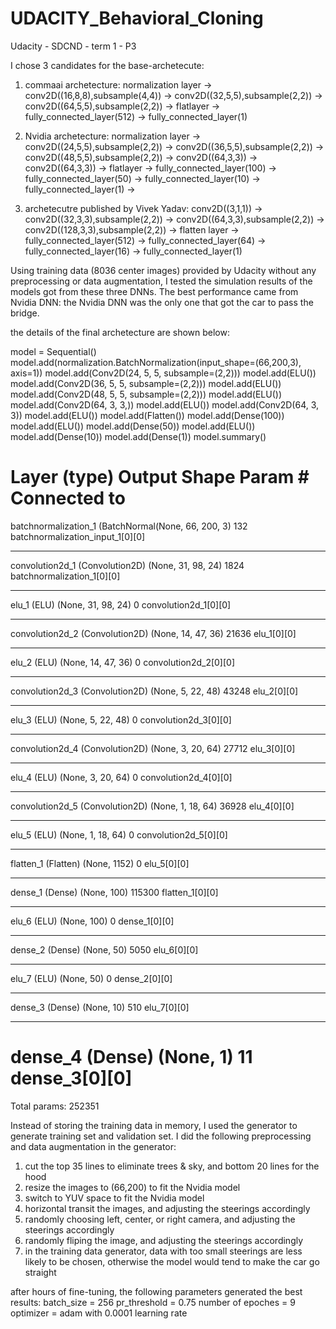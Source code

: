 # UDACITY_Behavioral_Cloning
Udacity - SDCND - term 1 - P3

I chose 3 candidates for the base-archetecute: 
  1. commaai archetecture: 
     normalization layer -> 
     conv2D((16,8,8),subsample(4,4)) -> 
     conv2D((32,5,5),subsample(2,2)) -> 
     conv2D((64,5,5),subsample(2,2)) -> 
     flatlayer -> 
     fully_connected_layer(512) -> 
     fully_connected_layer(1)

  2. Nvidia archetecture: 
     normalization layer -> 
     conv2D((24,5,5),subsample(2,2)) -> 
     conv2D((36,5,5),subsample(2,2)) -> 
     conv2D((48,5,5),subsample(2,2)) -> 
     conv2D((64,3,3)) -> 
     conv2D((64,3,3)) -> 
     flatlayer -> 
     fully_connected_layer(100) ->
     fully_connected_layer(50) ->
     fully_connected_layer(10) ->
     fully_connected_layer(1) ->

  3. archetecutre published by Vivek Yadav:
     conv2D((3,1,1)) -> 
     conv2D((32,3,3),subsample(2,2)) -> 
     conv2D((64,3,3),subsample(2,2)) ->
     conv2D((128,3,3),subsample(2,2)) -> 
     flatten layer -> 
     fully_connected_layer(512) ->
     fully_connected_layer(64) ->
     fully_connected_layer(16) -> 
     fully_connected_layer(1)

Using training data (8036 center images) provided by Udacity without any preprocessing or data augmentation, I tested the simulation results of the models got from these three DNNs. The best performance came from Nvidia DNN: the Nvidia DNN was the only one that got the car to pass the bridge.

the details of the final archetecture are shown below:

model = Sequential()
model.add(normalization.BatchNormalization(input_shape=(66,200,3), axis=1))
model.add(Conv2D(24, 5, 5, subsample=(2,2)))
model.add(ELU())
model.add(Conv2D(36, 5, 5, subsample=(2,2)))
model.add(ELU())
model.add(Conv2D(48, 5, 5, subsample=(2,2)))
model.add(ELU())
model.add(Conv2D(64, 3, 3,))
model.add(ELU())
model.add(Conv2D(64, 3, 3))
model.add(ELU())
model.add(Flatten())
model.add(Dense(100))
model.add(ELU())
model.add(Dense(50))
model.add(ELU())
model.add(Dense(10))
model.add(Dense(1))
model.summary()

Layer (type)                     Output Shape          Param #     Connected to                  
====================================================================================================
batchnormalization_1 (BatchNormal(None, 66, 200, 3)    132         batchnormalization_input_1[0][0] 
____________________________________________________________________________________________________
convolution2d_1 (Convolution2D)  (None, 31, 98, 24)    1824        batchnormalization_1[0][0]       
____________________________________________________________________________________________________
elu_1 (ELU)                      (None, 31, 98, 24)    0           convolution2d_1[0][0]            
____________________________________________________________________________________________________
convolution2d_2 (Convolution2D)  (None, 14, 47, 36)    21636       elu_1[0][0]                      
____________________________________________________________________________________________________
elu_2 (ELU)                      (None, 14, 47, 36)    0           convolution2d_2[0][0]            
____________________________________________________________________________________________________
convolution2d_3 (Convolution2D)  (None, 5, 22, 48)     43248       elu_2[0][0]                      
____________________________________________________________________________________________________
elu_3 (ELU)                      (None, 5, 22, 48)     0           convolution2d_3[0][0]            
____________________________________________________________________________________________________
convolution2d_4 (Convolution2D)  (None, 3, 20, 64)     27712       elu_3[0][0]                      
____________________________________________________________________________________________________
elu_4 (ELU)                      (None, 3, 20, 64)     0           convolution2d_4[0][0]            
____________________________________________________________________________________________________
convolution2d_5 (Convolution2D)  (None, 1, 18, 64)     36928       elu_4[0][0]                      
____________________________________________________________________________________________________
elu_5 (ELU)                      (None, 1, 18, 64)     0           convolution2d_5[0][0]            
____________________________________________________________________________________________________
flatten_1 (Flatten)              (None, 1152)          0           elu_5[0][0]                      
____________________________________________________________________________________________________
dense_1 (Dense)                  (None, 100)           115300      flatten_1[0][0]                  
____________________________________________________________________________________________________
elu_6 (ELU)                      (None, 100)           0           dense_1[0][0]                    
____________________________________________________________________________________________________
dense_2 (Dense)                  (None, 50)            5050        elu_6[0][0]                      
____________________________________________________________________________________________________
elu_7 (ELU)                      (None, 50)            0           dense_2[0][0]                    
____________________________________________________________________________________________________
dense_3 (Dense)                  (None, 10)            510         elu_7[0][0]                      
____________________________________________________________________________________________________
dense_4 (Dense)                  (None, 1)             11          dense_3[0][0]                    
====================================================================================================
Total params: 252351

Instead of storing the training data in memory, I used the generator to generate training set and validation set. I did the following preprocessing and data augmentation in the generator:
1. cut the top 35 lines to eliminate trees & sky, and bottom 20 lines for the hood
2. resize the images to (66,200) to fit the Nvidia model
3. switch to YUV space to fit the Nvidia model
4. horizontal transit the images, and adjusting the steerings accordingly
5. randomly choosing left, center, or right camera, and adjusting the steerings accordingly
6. randomly fliping the image, and adjusting the steerings accordingly
7. in the training data generator, data with too small steerings are less likely to be chosen, otherwise the model would tend to make the car go straight

after hours of fine-tuning, the following parameters generated the best results:
batch_size = 256
pr_threshold = 0.75
number of epoches = 9
optimizer = adam with 0.0001 learning rate 
